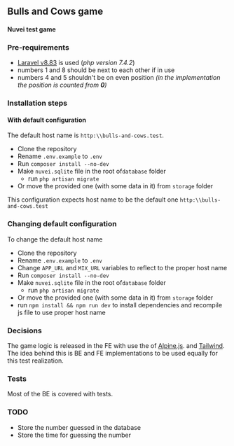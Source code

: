 ## Bulls and Cows game

#### Nuvei test game

### Pre-requirements
- [Laravel v8.83](https://laravel.com/docs/8.x) is used (*php version 7.4.2*)
- numbers 1 and 8 should be next to each other if in use
- numbers 4 and 5 shouldn't be on even position *(in the implementation the position is counted from **0**)*

### Installation steps
#### With default configuration
The default host name is ```http:\\bulls-and-cows.test```.
- Clone the repository
- Rename ```.env.example``` to ```.env```
- Run ```composer install --no-dev```
- Make ```nuvei.sqlite``` file in the root of```database``` folder
  - run ```php artisan migrate```
- Or move the provided one (with some data in it) from ```storage``` folder

This configuration expects host name to be the default one ```http:\\bulls-and-cows.test``` 

### Changing default configuration
To change the default host name
- Clone the repository
- Rename ```.env.example``` to ```.env```
- Change ```APP_URL``` and ```MIX_URL``` variables to reflect to the proper host name
- Run ```composer install --no-dev```
- Make ```nuvei.sqlite``` file in the root of```database``` folder
    - run ```php artisan migrate```
- Or move the provided one (with some data in it) from ```storage``` folder
- run `npm install && npm run dev` to install dependencies and recompile js file to use proper host name

### Decisions
The game logic is released in the FE with use the of [Alpine.js](https://alpinejs.dev/). and [Tailwind](https://tailwindcss.com/). 
The idea behind this is BE and FE implementations to be used equally for this test realization.

### Tests
Most of the BE is covered with tests.

### TODO
- Store the number guessed in the database
- Store the time for guessing the number
